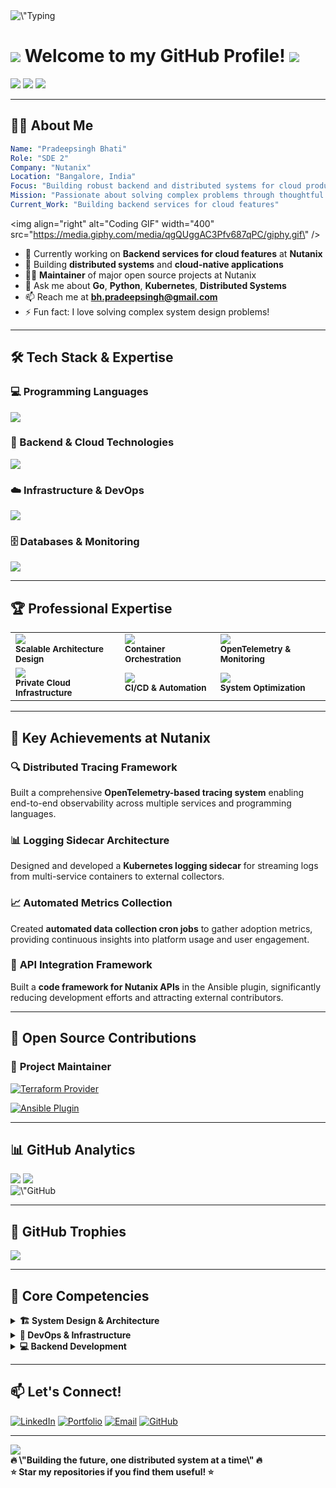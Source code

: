 <!-- Header with animated typing -->
<div align=\"center\">
  <img src=\"https://readme-typing-svg.herokuapp.com?font=Fira+Code&size=35&pause=1000&color=00D9FF&center=true&vCenter=true&width=1000&lines=Hey+there!+I'm+Pradeepsingh+Bhati+👋;SDE+2+at+Nutanix;Building+Robust+Backend+Systems;Passionate+about+Distributed+Systems\" alt=\"Typing SVG\" />
</div>

<h1 align=\"center\">
  <img src=\"https://media.giphy.com/media/hvRJCLFzcasrR4ia7z/giphy.gif\" width=\"35\" />
  Welcome to my GitHub Profile!
  <img src=\"https://media.giphy.com/media/hvRJCLFzcasrR4ia7z/giphy.gif\" width=\"35\" />
</h1>

<div align=\"center\">
  <img src=\"https://komarev.com/ghpvc/?username=bhatipradeep&color=blueviolet&style=for-the-badge&label=PROFILE+VIEWS\" />
  <img src=\"https://img.shields.io/github/followers/bhatipradeep?style=for-the-badge&color=blue\" />
  <img src=\"https://img.shields.io/badge/Focus-Backend%20%26%20Cloud-brightgreen?style=for-the-badge\" />
</div>

---

## 🧑‍💻 About Me

```yaml
Name: "Pradeepsingh Bhati"
Role: "SDE 2"
Company: "Nutanix"
Location: "Bangalore, India"
Focus: "Building robust backend and distributed systems for cloud products"
Mission: "Passionate about solving complex problems through thoughtful system design"
Current_Work: "Building backend services for cloud features"
```

<img align=\"right\" alt=\"Coding GIF\" width=\"400\" src=\"https://media.giphy.com/media/qgQUggAC3Pfv687qPC/giphy.gif\" />

- 🔭 Currently working on **Backend services for cloud features** at **Nutanix**
- 🌱 Building **distributed systems** and **cloud-native applications**
- 👨‍💻 **Maintainer** of major open source projects at Nutanix
- 💬 Ask me about **Go**, **Python**, **Kubernetes**, **Distributed Systems**
- 📫 Reach me at **bh.pradeepsingh@gmail.com**
- ⚡ Fun fact: I love solving complex system design problems!

---

## 🛠️ Tech Stack & Expertise

### 💻 Programming Languages
<p align=\"center\">
  <img src=\"https://skillicons.dev/icons?i=go,python,java\" />
</p>

### 🚀 Backend & Cloud Technologies
<p align=\"center\">
  <img src=\"https://skillicons.dev/icons?i=docker,kubernetes,spring,prometheus,terraform,ansible\" />
</p>

### ☁️ Infrastructure & DevOps
<p align=\"center\">
  <img src=\"https://skillicons.dev/icons?i=linux,bash,git,github\" />
</p>

### 🗄️ Databases & Monitoring
<p align=\"center\">
  <img src=\"https://skillicons.dev/icons?i=postgresql,mongodb,redis,grafana\" />
</p>

---

## 🏆 Professional Expertise

<table align=\"center\">
  <tr>
    <td align=\"center\" width=\"200px\">
      <img src=\"https://img.shields.io/badge/🏗️_Distributed_Systems-Expert-ff6b6b?style=for-the-badge\" />
      <br />
      <sub><b>Scalable Architecture Design</b></sub>
    </td>
    <td align=\"center\" width=\"200px\">
      <img src=\"https://img.shields.io/badge/☸️_Kubernetes-Advanced-326ce5?style=for-the-badge\" />
      <br />
      <sub><b>Container Orchestration</b></sub>
    </td>
    <td align=\"center\" width=\"200px\">
      <img src=\"https://img.shields.io/badge/📊_Observability-Pro-9b59b6?style=for-the-badge\" />
      <br />
      <sub><b>OpenTelemetry & Monitoring</b></sub>
    </td>
  </tr>
  <tr>
    <td align=\"center\" width=\"200px\">
      <img src=\"https://img.shields.io/badge/☁️_Cloud_Systems-Specialist-f39c12?style=for-the-badge\" />
      <br />
      <sub><b>Private Cloud Infrastructure</b></sub>
    </td>
    <td align=\"center\" width=\"200px\">
      <img src=\"https://img.shields.io/badge/🔧_DevOps-Advanced-e74c3c?style=for-the-badge\" />
      <br />
      <sub><b>CI/CD & Automation</b></sub>
    </td>
    <td align=\"center\" width=\"200px\">
      <img src=\"https://img.shields.io/badge/📈_Performance-Optimizer-2ecc71?style=for-the-badge\" />
      <br />
      <sub><b>System Optimization</b></sub>
    </td>
  </tr>
</table>

---

## 💼 Key Achievements at Nutanix

### 🔍 **Distributed Tracing Framework**
Built a comprehensive **OpenTelemetry-based tracing system** enabling end-to-end observability across multiple services and programming languages.

### 📊 **Logging Sidecar Architecture**
Designed and developed a **Kubernetes logging sidecar** for streaming logs from multi-service containers to external collectors.

### 📈 **Automated Metrics Collection**
Created **automated data collection cron jobs** to gather adoption metrics, providing continuous insights into platform usage and user engagement.

### 🔧 **API Integration Framework**
Built a **code framework for Nutanix APIs** in the Ansible plugin, significantly reducing development efforts and attracting external contributors.

---

## 🌟 Open Source Contributions

<div align=\"center\">

### 🚀 **Project Maintainer**

[![Terraform Provider](https://img.shields.io/badge/🏗️_Nutanix_Terraform_Provider-Maintainer-orange?style=for-the-badge)](https://github.com/nutanix/terraform-provider-nutanix)

[![Ansible Plugin](https://img.shields.io/badge/⚡_Nutanix_Ansible_Plugin-Maintainer-red?style=for-the-badge)](https://github.com/nutanix/nutanix.ansible)

</div>

---

## 📊 GitHub Analytics

<div align=\"center\">
  <img height=\"180em\" src=\"https://github-readme-stats.vercel.app/api?username=bhatipradeep&show_icons=true&theme=radical&include_all_commits=true&count_private=true\" />
  <img height=\"180em\" src=\"https://github-readme-stats.vercel.app/api/top-langs/?username=bhatipradeep&layout=compact&langs_count=8&theme=radical\" />
</div>

<div align=\"center\">
  <img src=\"https://github-readme-streak-stats.herokuapp.com/?user=bhatipradeep&theme=radical\" alt=\"GitHub Streak\" />
</div>

---

## 🏅 GitHub Trophies

<div align=\"center\">
  <img src=\"https://github-profile-trophy.vercel.app/?username=bhatipradeep&theme=radical&no-frame=false&no-bg=false&margin-w=4&row=1\" />
</div>

---

## 🎯 Core Competencies

<details>
<summary><b>🏗️ System Design & Architecture</b></summary>

- **Distributed Systems:** Designing fault-tolerant, scalable backend systems
- **Microservices:** Building loosely coupled service architectures
- **Cloud Infrastructure:** Private cloud and hybrid cloud solutions
- **Performance Optimization:** System tuning and bottleneck resolution

</details>

<details>
<summary><b>🔧 DevOps & Infrastructure</b></summary>

- **Container Orchestration:** Kubernetes deployment and management
- **Infrastructure as Code:** Terraform and Ansible automation
- **Monitoring & Observability:** Prometheus, Grafana, OpenTelemetry
- **CI/CD Pipelines:** Automated testing and deployment workflows

</details>

<details>
<summary><b>💻 Backend Development</b></summary>

- **Languages:** Go, Python, Java/Spring Boot
- **Databases:** SQL and NoSQL database design and optimization
- **APIs:** RESTful services and microservice communication
- **Security:** Authentication, authorization, and secure coding practices

</details>

---

## 📫 Let's Connect!

<div align=\"center\">

[![LinkedIn](https://img.shields.io/badge/LinkedIn-0077B5?style=for-the-badge&logo=linkedin&logoColor=white)](https://www.linkedin.com/in/bhatipradeep/)
[![Portfolio](https://img.shields.io/badge/Portfolio-000000?style=for-the-badge&logo=About.me&logoColor=white)](https://pradeep-bhati.vercel.app/)
[![Email](https://img.shields.io/badge/Email-D14836?style=for-the-badge&logo=gmail&logoColor=white)](mailto:bh.pradeepsingh@gmail.com)
[![GitHub](https://img.shields.io/badge/GitHub-100000?style=for-the-badge&logo=github&logoColor=white)](https://github.com/bhatipradeep)

</div>

---

<div align=\"center\">
  <img src=\"https://capsule-render.vercel.app/api?type=waving&color=gradient&height=100&section=footer\" />
</div>

<div align=\"center\">
  <b>🔥 \"Building the future, one distributed system at a time\" 🔥</b>
</div>

<div align=\"center\">
  <b>⭐ Star my repositories if you find them useful! ⭐</b>
</div>
